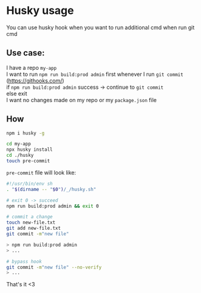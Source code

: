 # Husky usage

You can use husky hook when you want to run additional cmd when run git cmd

## Use case:
I have a repo `my-app`<br>
I want to run `npm run build:prod admin` first whenever I run `git commit` (https://githooks.com/)<br>
if `npm run build:prod admin` success -> continue to `git commit`<br>
else exit<br>
I want no changes made on my repo or my `package.json` file

## How
```bash
npm i husky -g

cd my-app
npx husky install
cd ./husky
touch pre-commit
```

`pre-commit` file will look like:

```bash
#!/usr/bin/env sh
. "$(dirname -- "$0")/_/husky.sh"

# exit 0 -> succeed
npm run build:prod admin && exit 0 
```

```bash
# commit a change
touch new-file.txt
git add new-file.txt
git commit -m"new file"

> npm run build:prod admin
> ...

# bypass hook
git commit -m"new file" --no-verify
> ...
```

That's it <3
